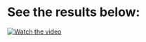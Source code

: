 # See the results below:

[![Watch the video](https://github.com/phamhyta/ltm/assets/71460155/c1877f9a-1770-4e7b-bd19-80ec96e10323)](https://www.loom.com/share/e232e309268541fb90c7fd3c712a1274)

